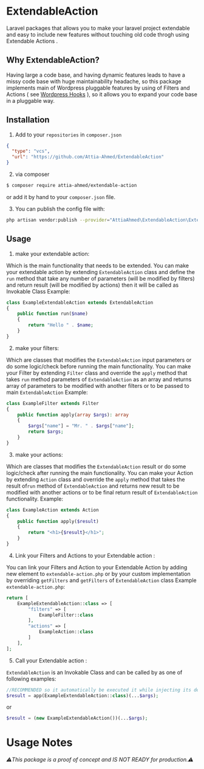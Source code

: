 ExtendableAction
==========

Laravel packages that allows you to make your laravel project extendable and easy to include new features without touching old
code throgh using Extendable Actions .

## Why ExtendableAction?

Having large a code base, and having dynamic features leads to have a missy code base with huge maintainability
headache, so this package implements main of Wordpress pluggable features by using of Filters and Actions (
see [Wordpress Hooks](https://developer.wordpress.org/plugins/hooks/) ), so it allows you to expand your code base in a
pluggable way.

## Installation

1. Add to your `repositories` in `composer.json`

```json
{
  "type": "vcs",
  "url": "https://github.com/Attia-Ahmed/ExtendableAction"
}
```

2. via composer

```bash
$ composer require attia-ahmed/extendable-action
```

or add it by hand to your `composer.json` file.

3. You can publish the config file with:

```bash
php artisan vendor:publish --provider="AttiaAhmed\ExtendableAction\ExtendableActionBaseServiceProvider"
```

## Usage

1. make your extendable action:

Which is the main functionality that needs to be extended. You can make your extendable action by
extending `ExtendableAction` class and define the ```run``` method that take any number of parameters (will be modified
by filters) and return result (will be modified by actions) then it will be called as Invokable Class
Example:

```php
class ExampleExtendableAction extends ExtendableAction
{
    public function run($name)
    {
        return "Hello " . $name;
    }
}
```

2. make your filters:

Which are classes that modifies the `ExtendableAction` input parameters or do some logic/check before running the main
functionality. You can make your Filter by extending `Filter` class and override the ```apply``` method that
takes ```run``` method parameters of `ExtendableAction` as an array and returns array of parameters to be modified with
another filters or to be passed to main `ExtendableAction`
Example:

```php
class ExampleFilter extends Filter
{
    public function apply(array $args): array
    {
        $args["name"] = "Mr. " . $args["name"];
        return $args;
    }
}
```

3. make your actions:

Which are classes that modifies the `ExtendableAction` result or do some logic/check after running the main
functionality. You can make your Action by extending `Action` class and override the ```apply``` method that takes the
result of```run``` method of `ExtendableAction`  and returns new result to be modified with another actions or to be
final return result of `ExtendableAction` functionality. Example:

```php
class ExampleAction extends Action
{
    public function apply($result)
    {
        return "<h1>{$result}</h1>";
    }
}
```

4. Link your Filters and Actions to your Extendable action :

You can link your Filters and Action to your Extendable Action by adding new element to `extendable-action.php`
or by your custom implementation by overriding ```getFilters``` and ```getFilters``` of ```ExtendableAction``` class
Example `extendable-action.php`:

```php
return [
    ExampleExtendableAction::class => [
        "filters" => [
            ExampleFilter::class
        ],
        "actions" => [
            ExampleAction::class
        ]
    ],
];
```

5. Call your Extendable action :

```ExtendableAction``` is an Invokable Class and can be called by as one of following examples:


```php
//RECOMMENDED so it automatically be executed it while injecting its dependencies
$result = app(ExampleExtendableAction::class)(...$args);
```
or
```php
$result = (new ExampleExtendableAction())(...$args);
```

# Usage Notes

*⚠️This package is a proof of concept and IS NOT READY for production.⚠️*

